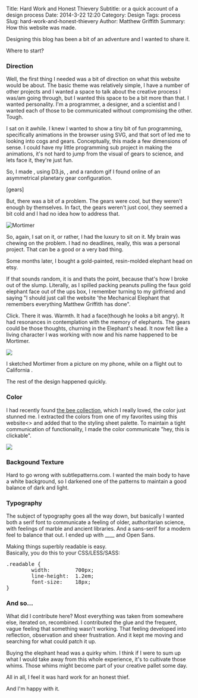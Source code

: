 Title: Hard Work and Honest Thievery
Subtitle: or a quick account of a design process
Date: 2014-3-22 12:20
Category: Design
Tags: process
Slug: hard-work-and-honest-thievery
Author: Matthew Griffith
Summary: How this website was made.

Designing this blog has been a bit of an adventure and I wanted to share it.

Where to start?  

### Direction


Well, the first thing I needed was a bit of direction on what this website would be about.  The basic theme was relatively simple, I have a number of other projects and I wanted a space to talk about the creative process I was/am going through, but I wanted this space to be a bit more than that.  I wanted personality.  I'm a programmer, a designer, and a scientist and I wanted each of those to be communicated without compromising the other.  Tough.

I sat on it awhile.  I knew I wanted to show a tiny bit of fun programming, specifically animations in the browser using SVG, and that sort of led me to looking into cogs and gears.  Conceptually, this made a few dimensions of sense.  I could have my little programming sub project in making the animations, it's not hard to jump from the visual of gears to science, and lets face it, they're just fun.

So, I made <this small gear library>, using D3.js, <this example>, and a random gif I found online of an asymmetrical planetary gear configuration.

[gears]

But, there was a bit of a problem.  The gears were cool, but they weren't enough by themselves.  In fact, the gears weren't just cool, they seemed a bit cold and I had no idea how to address that.

![Mortimer](/theme/img/MortimerAndI.jpg)

So, again, I sat on it, or rather, I had the luxury to sit on it.  My brain was chewing on the problem.  I had no deadlines, really, this was a personal project.  That can be a good or a very bad thing.

Some months later, I bought a gold-painted, resin-molded elephant head on etsy.  

If that sounds random, it is and thats the point, because that's how I broke out of the slump.  Literally, as I spilled packing peanuts pulling the faux gold elephant face out of the ups box, I remember turning to my girlfriend and saying "I should just call the website 'the Mechanical Elephant that remembers everything Matthew Griffith has done".

Click.  There it was.  Warmth.  It had a face(though he looks a bit angry).  It had resonances in contemplation with the memory of elephants.  The gears could be those thoughts, churning in the Elephant's head.  It now felt like a living character I was working with now and his name happened to be Mortimer.

<img class="right" src="/theme/img/MortimerSketch2.png" />

I sketched Mortimer from a picture on my phone, while on a flight out to California . 

The rest of the design happened quickly.  

### Color

I had recently found [the bee collection](https://secure.flickr.com/photos/usgsbiml/), which I really loved, the color just stunned me.  I extracted the colors from one of my favorites using this website<> and added that to the styling sheet palette.  To maintain a tight communication of functionality, I made the color communicate "hey, this is clickable".

<img class="right" src="/theme/img/Bee.jpg" />

### Backgound Texture

Hard to go wrong with subtlepatterns.com.  I wanted the main body to have a white background, so I darkened one of the patterns to maintain a good balance of dark and light.

### Typography

The subject of typography goes all the way down, but basically I wanted both a serif font to communicate a feeling of older, authoritarian science, with feelings of marble and ancient libraries.  And a sans-serif for a modern feel to balance that out.  I ended up with ____  and Open Sans.

Making things superbly readable is easy.  
Basically, you do this to your CSS/LESS/SASS:

<pre>.readable {
		width:        700px;
		line-height:  1.2em;
		font-size:    18px;
}</pre>


### And so...

What did I contribute here?  Most everything was taken from somewhere else, iterated on, recombined.  I contributed the glue and the frequent, vague feeling that something wasn't working.  That feeling developed into reflection, observation and sheer frustration.  And it kept me moving and searching for what could patch it up.


Buying the elephant head was a quirky whim.  I think if I were to sum up what I would take away from this whole experience, it's to cultivate those whims.  Those whims might become part of your creative pallet some day.

All in all, I feel it was hard work for an honest thief.

And I'm happy with it.









